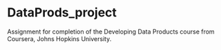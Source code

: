 # DataProds_project
Assignment for completion of the Developing Data Products course from Coursera, Johns Hopkins University.
